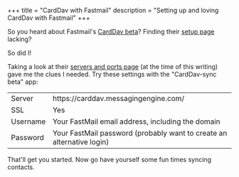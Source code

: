 +++
title = "CardDav with Fastmail"
description = "Setting up and loving CardDav with Fastmail"
+++

So you heard about Fastmail's [CardDav beta](http://blog.fastmail.com/2014/12/22/carddav-beta-release/)?
Finding their [setup page](https://beta.fastmail.com/help/clients/applist.html) lacking?

So did I!

Taking a look at their [servers and ports page](https://www.fastmail.com/help/technical/servernamesandports.html?domain=fastmail.fm)
(at the time of this writing) gave me the clues I needed. Try these settings with the "CardDav-sync beta" app:

<table>
  <tr><td>Server</td> <td>https://carddav.messagingengine.com/</td></tr>
  <tr><td>SSL</td> <td>Yes</td></tr>
  <tr><td>Username</td> <td>Your FastMail email address, including the domain</td></tr>
  <tr><td>Password</td> <td>Your FastMail password (probably want to create an alternative login)</td></tr>
</table>
That'll get you started. Now go have yourself some fun times syncing contacts.
